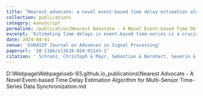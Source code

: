 ```yaml
---
title: "Nearest advocate: a novel event-based time delay estimation algorithm for multi-sensor time-series data synchronization"
collection: publications
category: manuscript
permalink: /publication/Nearest Advocate - A Novel Event-based Time Delay Estimation Algorithm for Multi-Sensor Time-Series Data Synchronization
excerpt: 'Estimating time delays in event-based time-series is a crucial task in signal processing as it affects the data quality and is a prerequisite for many subsequent analyses. In particular, data acquired from wearable devices often suffer from a low timestamp precision or clock drift. Current state-of-the-art methods such as Pearson Cross-Correlation are sensitive to typical data quality issues, e.g. misdetected events, and Dynamic Time Warping is computationally expensive. To overcome these limitations, we propose Nearest Advocate, a novel event-based time delay estimation method for multi-sensor time-series data synchronisation. We evaluate its performance using three independent datasets acquired from wearable sensor systems, demonstrating its superior precision, particularly for short, noisy time-series with missing events. Additionally, we introduce a sparse variant that balances precision and runtime. Finally, we demonstrate how Nearest Advocate can be used to solve the problem of linear as well as non-linear clock drifts. Thus, Nearest Advocate offers a promising opportunity for time delay estimation and post-hoc synchronization for challenging datasets across various applications.'
date: 2024-04-01
venue: 'EURASIP Journal on Advances in Signal Processing'
paperurl: '10.1186/s13634-024-01143-1'
citation: ' Schranz, Christoph & Mayr, Sebastian & Bernhart, Severin & Halmich, Christina. (2024). Nearest advocate: a novel event-based time delay estimation algorithm for multi-sensor time-series data synchronization. EURASIP Journal on Advances in Signal Processing. 2024. 10.1186/s13634-024-01143-1. '
---
```



D:\Webpage\Webpage\seb-93.github.io\_publications\Nearest Advocate - A Novel Event-based Time Delay Estimation Algorithm for Multi-Sensor Time-Series Data Synchronization.md